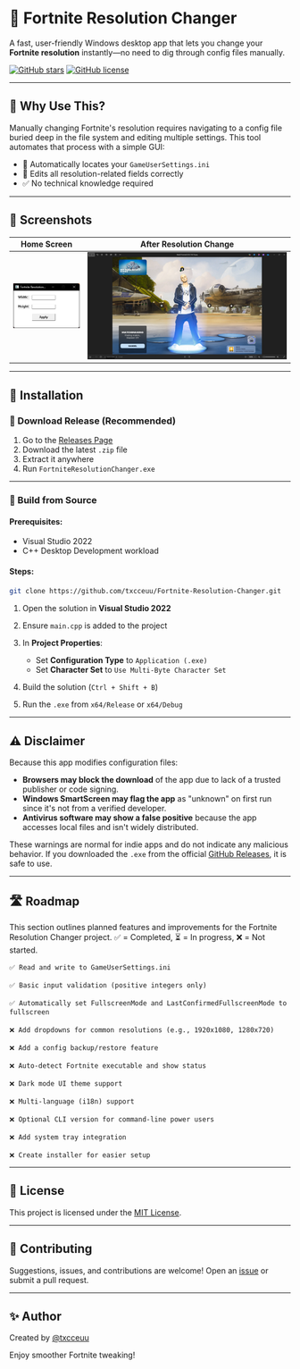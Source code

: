 # 🎯 Fortnite Resolution Changer

A fast, user-friendly Windows desktop app that lets you change your **Fortnite resolution** instantly—no need to dig through config files manually.

[![GitHub stars](https://img.shields.io/github/stars/txcceuu/Fortnite-Resolution-Changer?style=social)](https://github.com/txcceuu/Fortnite-Resolution-Changer/stargazers)
[![GitHub license](https://img.shields.io/github/license/txcceuu/Fortnite-Resolution-Changer)](LICENSE)

---

## 🚀 Why Use This?

Manually changing Fortnite's resolution requires navigating to a config file buried deep in the file system and editing multiple settings.
This tool automates that process with a simple GUI:

* 🔎 Automatically locates your `GameUserSettings.ini`
* 📝 Edits all resolution-related fields correctly
* ✅ No technical knowledge required

---

## 📸 Screenshots

| Home Screen                      | After Resolution Change             |
| -------------------------------- | ----------------------------------- |
| ![Main](screenshots/main-ui.png) | ![Success](screenshots/success.png) |

---

## 📅 Installation

### 🔹 Download Release (Recommended)

1. Go to the [Releases Page](https://github.com/txcceuu/Fortnite-Resolution-Changer/releases)
2. Download the latest `.zip` file
3. Extract it anywhere
4. Run `FortniteResolutionChanger.exe`

---

### 🔧 Build from Source

#### Prerequisites:

* Visual Studio 2022
* C++ Desktop Development workload

#### Steps:

```bash
git clone https://github.com/txcceuu/Fortnite-Resolution-Changer.git
```

1. Open the solution in **Visual Studio 2022**
2. Ensure `main.cpp` is added to the project
3. In **Project Properties**:

   * Set **Configuration Type** to `Application (.exe)`
   * Set **Character Set** to `Use Multi-Byte Character Set`
4. Build the solution (`Ctrl + Shift + B`)
5. Run the `.exe` from `x64/Release` or `x64/Debug`

---

## ⚠️ Disclaimer

Because this app modifies configuration files:

- **Browsers may block the download** of the app due to lack of a trusted publisher or code signing.
- **Windows SmartScreen may flag the app** as "unknown" on first run since it's not from a verified developer.
- **Antivirus software may show a false positive** because the app accesses local files and isn't widely distributed.

These warnings are normal for indie apps and do not indicate any malicious behavior.
If you downloaded the `.exe` from the official [GitHub Releases](https://github.com/txcceuu/Fortnite-Resolution-Changer/releases), it is safe to use.

---

## 🛣️ Roadmap

This section outlines planned features and improvements for the Fortnite Resolution Changer project. ✅ = Completed, ⏳ = In progress, ❌ = Not started.

    ✅ Read and write to GameUserSettings.ini

    ✅ Basic input validation (positive integers only)

    ✅ Automatically set FullscreenMode and LastConfirmedFullscreenMode to fullscreen

    ❌ Add dropdowns for common resolutions (e.g., 1920x1080, 1280x720)

    ❌ Add a config backup/restore feature

    ❌ Auto-detect Fortnite executable and show status

    ❌ Dark mode UI theme support

    ❌ Multi-language (i18n) support

    ❌ Optional CLI version for command-line power users

    ❌ Add system tray integration

    ❌ Create installer for easier setup

---

## 📝 License

This project is licensed under the [MIT License](LICENSE).

---

## 🤝 Contributing

Suggestions, issues, and contributions are welcome!
Open an [issue](https://github.com/txcceuu/Fortnite-Resolution-Changer/issues) or submit a pull request.

---

## ✨ Author

Created by [@txcceuu](https://github.com/txcceuu)

Enjoy smoother Fortnite tweaking!
